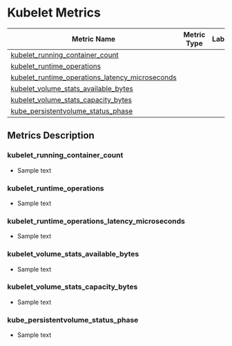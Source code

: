 # Kubelet Metrics

| Metric Name                                                                                         | Metric Type | Labels/Tags | Status |
|-----------------------------------------------------------------------------------------------------|-------------|-------------|--------|
| [kubelet_running_container_count](#kubelet_running_container_count)                                 |             |             |        |
| [kubelet_runtime_operations](#kubelet_runtime_operations)                                           |             |             |        |
| [kubelet_runtime_operations_latency_microseconds](#kubelet_runtime_operations_latency_microseconds) |             |             |        |
| [kubelet_volume_stats_available_bytes](#kubelet_volume_stats_available_bytes)                       |             |             |        |
| [kubelet_volume_stats_capacity_bytes](#kubelet_volume_stats_capacity_bytes)                         |             |             |        |
| [kube_persistentvolume_status_phase](#kube_persistentvolume_status_phase)                           |             |             |        |

## Metrics Description

### kubelet_running_container_count

- Sample text

### kubelet_runtime_operations

- Sample text

### kubelet_runtime_operations_latency_microseconds

- Sample text

### kubelet_volume_stats_available_bytes

- Sample text

### kubelet_volume_stats_capacity_bytes

- Sample text

### kube_persistentvolume_status_phase

- Sample text
